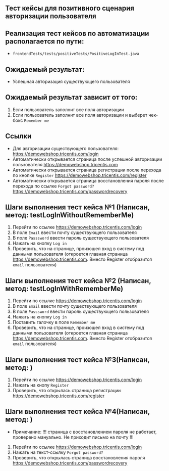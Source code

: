 ## Тест кейсы для позитивного сценария авторизации пользователя

## Реализация тест кейсов по автоматизации располагается по пути:

- `frontendTests/tests/positiveTests/PositiveLogInTest.java`

## Ожидаемый результат:

- Успешная авторизация существующего пользователя

## Ожидаемый результат зависит от того:

1) Если пользователь заполнит все поля авторизации
2) Если пользователь заполнит все поля авторизации и выберет чек-бокс `Remember me`

## Ссылки

- Для авторизации существующего пользователя: https://demowebshop.tricentis.com/login
- Автоматически открывается страница после успешной авторизации пользователя https://demowebshop.tricentis.com
- Автоматически открывается страница регистрации после перехода по кнопке
  `Register` https://demowebshop.tricentis.com/register
- Автоматически открывается страница восстановления пароля после перехода по ссылке `Forgot password?`
  https://demowebshop.tricentis.com/passwordrecovery

## Шаги выполнения тест кейса №1 (Написан, метод: testLogInWithoutRememberMe)

1) Перейти по ссылке https://demowebshop.tricentis.com/login
2) В поле `Email` ввести почту существующего пользователя
3) В поле `Passsword` ввести пароль существующего пользователя
4) Нажать на кнопку `Log in`
5) Проверить, что на странице, произошел вход в систему под данными пользователя
   (откроется главная страница https://demowebshop.tricentis.com.
   Вместо Register отобразится `email` пользователя)

## Шаги выполнения тест кейса №2 (Написан, метод: testLogInWithRememberMe)

1) Перейти по ссылке https://demowebshop.tricentis.com/login
2) В поле `Email` ввести почту существующего пользователя
3) В поле `Passsword` ввести пароль существующего пользователя
4) Нажать на кнопку `Log in`
5) Поставить галочку в поле `Remember me`
6) Проверить, что на странице, произошел вход в систему под данными пользователя
   (откроется главная страница https://demowebshop.tricentis.com.
   Вместо Register отобразится `email` пользователя)

## Шаги выполнения тест кейса №3(Написан, метод: )

1) Перейти по ссылке https://demowebshop.tricentis.com/login
2) Нажать на кнопу `Register`
3) Проверить, что открылась страница регистрации https://demowebshop.tricentis.com/register

## Шаги выполнения тест кейса №4(Написан, метод: )

- Примечание: !!! страница с восстановлением пароля не работает, проверено мануально. Не приходит письмо на почту !!!

1) Перейти по ссылке https://demowebshop.tricentis.com/login
2) Нажать на текст-ссылку `Forgot password?`
3) Проверить, что открылась страница восстановления пароля https://demowebshop.tricentis.com/passwordrecovery